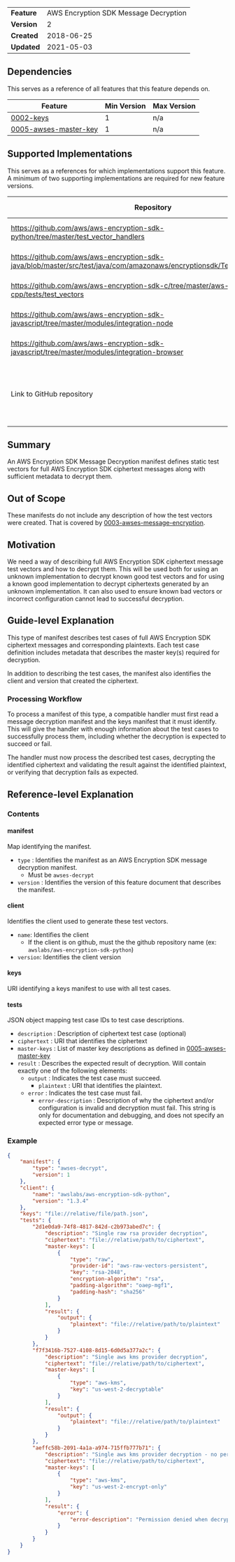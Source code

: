 |             |                                       |
| :---------- | :------------------------------------ |
| **Feature** | AWS Encryption SDK Message Decryption |
| **Version** | 2                                     |
| **Created** | 2018-06-25                            |
| **Updated** | 2021-05-03                            |

## Dependencies

This serves as a reference of all features that this feature depends on.

| Feature                                             | Min Version | Max Version |
| --------------------------------------------------- | ----------- | ----------- |
| [0002-keys](./0002-keys.md)                         | 1           | n/a         |
| [0005-awses-master-key](./0005-awses-master-key.md) | 1           | n/a         |

## Supported Implementations

This serves as a references for which implementations support this feature. A minimum of two supporting implementations
are required for new feature versions.

| Repository                                                                                                                 | Language             | Feature Version                   | Minimum Version                                    | Pull Request                                                 |
| -------------------------------------------------------------------------------------------------------------------------- | -------------------- | --------------------------------- | -------------------------------------------------- | ------------------------------------------------------------ |
| https://github.com/aws/aws-encryption-sdk-python/tree/master/test_vector_handlers                                          | Python               | 2                                 | ?                                                  | https://github.com/aws/aws-encryption-sdk-python/pull/63     |
| https://github.com/aws/aws-encryption-sdk-java/blob/master/src/test/java/com/amazonaws/encryptionsdk/TestVectorRunner.java | Java                 | 2                                 | ?                                                  | https://github.com/aws/aws-encryption-sdk-java/pull/127      |
| https://github.com/aws/aws-encryption-sdk-c/tree/master/aws-encryption-sdk-cpp/tests/test_vectors                          | C/C++                | 2                                 | ?                                                  | https://github.com/aws/aws-encryption-sdk-c/issues/142       |
| https://github.com/aws/aws-encryption-sdk-javascript/tree/master/modules/integration-node                                  | Javascript (Node.js) | 2                                 | ?                                                  | https://github.com/aws/aws-encryption-sdk-javascript/pull/67 |
| https://github.com/aws/aws-encryption-sdk-javascript/tree/master/modules/integration-browser                               | Javascript (Browser) | 2                                 | ?                                                  | https://github.com/aws/aws-encryption-sdk-javascript/pull/68 |
| Link to GitHub repository                                                                                                  | Language             | Supported version of this feature | Minimum version that supports this feature version | Pull request that added support                              |

## Summary

An AWS Encryption SDK Message Decryption manifest defines static test vectors for full AWS
Encryption SDK ciphertext messages along with sufficient metadata to decrypt them.

## Out of Scope

These manifests do not include any description of how the test vectors were created.
That is covered by [0003-awses-message-encryption](0003-awses-message-encryption.md).

## Motivation

We need a way of describing full AWS Encryption SDK ciphertext message test vectors and how to
decrypt them. This will be used both for using an unknown implementation to decrypt known good
test vectors and for using a known good implementation to decrypt ciphertexts generated by an
unknown implementation. It can also used to ensure known bad vectors or incorrect configuration
cannot lead to successful decryption.

## Guide-level Explanation

This type of manifest describes test cases of full AWS Encryption SDK ciphertext messages and
corresponding plaintexts. Each test case definition includes metadata that describes the master
key(s) required for decryption.

In addition to describing the test cases, the manifest also identifies the client and version
that created the ciphertext.

### Processing Workflow

To process a manifest of this type, a compatible handler must first read a message decryption
manifest and the keys manifest that it must identify. This will give the handler with enough
information about the test cases to successfully process them, including whether the decryption
is expected to succeed or fail.

The handler must now process the described test cases, decrypting the identified ciphertext
and validating the result against the identified plaintext, or verifying that decryption
fails as expected.

## Reference-level Explanation

### Contents

#### manifest

Map identifying the manifest.

-   `type` : Identifies the manifest as an AWS Encryption SDK message decryption manifest.
    -   Must be `awses-decrypt`
-   `version` : Identifies the version of this feature document that describes the manifest.

#### client

Identifies the client used to generate these test vectors.

-   `name`: Identifies the client
    -   If the client is on github, must the the github repository name (ex: `awslabs/aws-encryption-sdk-python`)
-   `version`: Identifies the client version

#### keys

URI identifying a keys manifest to use with all test cases.

#### tests

JSON object mapping test case IDs to test case descriptions.

-   `description` : Description of ciphertext test case (optional)
-   `ciphertext` : URI that identifies the ciphertext
-   `master-keys` : List of master key descriptions as defined in [0005-awses-master-key](./0005-awses-master-key.md)
-   `result` : Describes the expected result of decryption. Will contain exactly one of the following elements:
    -   `output` : Indicates the test case must succeed.
        -   `plaintext` : URI that identifies the plaintext.
    -   `error` : Indicates the test case must fail.
        -   `error-description` : Description of why the ciphertext and/or configuration is invalid and decryption must fail. This string is only for documentation and debugging, and does not specify an expected error type or message.

### Example

```json
{
    "manifest": {
        "type": "awses-decrypt",
        "version": 1
    },
    "client": {
        "name": "awslabs/aws-encryption-sdk-python",
        "version": "1.3.4"
    },
    "keys": "file://relative/file/path.json",
    "tests": {
        "2d1e0da9-74f8-4817-842d-c2b973abed7c": {
            "description": "Single raw rsa provider decryption",
            "ciphertext": "file://relative/path/to/ciphertext",
            "master-keys": [
                {
                    "type": "raw",
                    "provider-id": "aws-raw-vectors-persistent",
                    "key": "rsa-2048",
                    "encryption-algorithm": "rsa",
                    "padding-algorithm": "oaep-mgf1",
                    "padding-hash": "sha256"
                }
            ],
            "result": {
                "output": {
                    "plaintext": "file://relative/path/to/plaintext"
                }
            }
        },
        "f7f3416b-7527-4108-8d15-6d0d5a377a2c": {
            "description": "Single aws kms provider decryption",
            "ciphertext": "file://relative/path/to/ciphertext",
            "master-keys": [
                {
                    "type": "aws-kms",
                    "key": "us-west-2-decryptable"
                }
            ],
            "result": {
                "output": {
                    "plaintext": "file://relative/path/to/plaintext"
                }
            }
        },
        "aeffc58b-2091-4a1a-a974-715ffb777b71": {
            "description": "Single aws kms provider decryption - no permissions",
            "ciphertext": "file://relative/path/to/ciphertext",
            "master-keys": [
                {
                    "type": "aws-kms",
                    "key": "us-west-2-encrypt-only"
                }
            ],
            "result": {
                "error": {
                    "error-description": "Permission denied when decrypting data key"
                }
            }
        }
    }
}
```
